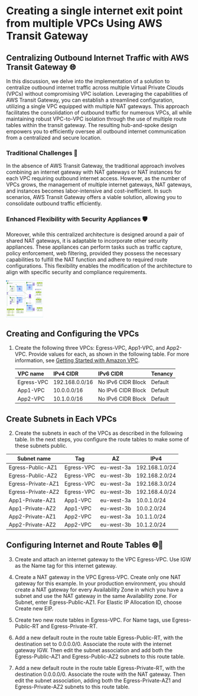 # Creating a single internet exit point from multiple VPCs Using AWS Transit Gateway

## Centralizing Outbound Internet Traffic with AWS Transit Gateway 🌐

In this discussion, we delve into the implementation of a solution to centralize outbound internet traffic across multiple Virtual Private Clouds (VPCs) without compromising VPC isolation. Leveraging the capabilities of AWS Transit Gateway, you can establish a streamlined configuration, utilizing a single VPC equipped with multiple NAT gateways. This approach facilitates the consolidation of outbound traffic for numerous VPCs, all while maintaining robust VPC-to-VPC isolation through the use of multiple route tables within the transit gateway. The resulting hub-and-spoke design empowers you to efficiently oversee all outbound internet communication from a centralized and secure location.

### Traditional Challenges 🔄

In the absence of AWS Transit Gateway, the traditional approach involves combining an internet gateway with NAT gateways or NAT instances for each VPC requiring outbound internet access. However, as the number of VPCs grows, the management of multiple internet gateways, NAT gateways, and instances becomes labor-intensive and cost-inefficient. In such scenarios, AWS Transit Gateway offers a viable solution, allowing you to consolidate outbound traffic efficiently.

### Enhanced Flexibility with Security Appliances 🛡️

Moreover, while this centralized architecture is designed around a pair of shared NAT gateways, it is adaptable to incorporate other security appliances. These appliances can perform tasks such as traffic capture, policy enforcement, web filtering, provided they possess the necessary capabilities to fulfill the NAT function and adhere to required route configurations. This flexibility enables the modification of the architecture to align with specific security and compliance requirements.

<img src="./Project-Images/Single-IGW.png" width="100" height="100">

## Creating and Configuring the VPCs

1. Create the following three VPCs: Egress-VPC, App1-VPC, and App2-VPC. Provide values for each, as shown in the following table. For more information, see [Getting Started with Amazon VPC](https://docs.aws.amazon.com/AmazonVPC/latest/UserGuide/GetStarted.html).
   
   | VPC name     | IPv4 CIDR       | IPv6 CIDR       | Tenancy  |
   | ------------ | --------------- | --------------- | -------- |
   | Egress-VPC   | 192.168.0.0/16  | No IPv6 CIDR Block | Default  |
   | App1-VPC     | 10.0.0.0/16     | No IPv6 CIDR Block | Default  |
   | App2-VPC     | 10.1.0.0/16     | No IPv6 CIDR Block | Default  |


## Create Subnets in Each VPCs

2. Create the subnets in each of the VPCs as described in the following table. In the next steps, you configure the route tables to make some of these subnets public.

| Subnet name           | Tag             | AZ         | IPv4           |
| --------------------- | --------------- | ------------| -------------|
| Egress-Public-AZ1     | Egress-VPC      | eu-west-3a  | 192.168.1.0/24  |
| Egress-Public-AZ2     | Egress-VPC      | eu-west-3b  | 192.168.2.0/24  |
| Egress-Private-AZ1    | Egress-VPC      | eu-west-3a  | 192.168.3.0/24  |
| Egress-Private-AZ2    | Egress-VPC      | eu-west-3b  | 192.168.4.0/24  |
| App1-Private-AZ1      | App1-VPC        | eu-west-3a  | 10.0.1.0/24     |
| App1-Private-AZ2      | App1-VPC        | eu-west-3b  | 10.0.2.0/24     |
| App2-Private-AZ1      | App2-VPC        | eu-west-3a  | 10.1.1.0/24     |
| App2-Private-AZ2      | App2-VPC        | eu-west-3b  | 10.1.2.0/24     |


## Configuring Internet and Route Tables 🌐🚀

3. Create and attach an internet gateway to the VPC Egress-VPC. Use IGW as the Name tag for this internet gateway.

4. Create a NAT gateway in the VPC Egress-VPC. Create only one NAT gateway for this example. In your production environment, you should create a NAT gateway for every Availability Zone in which you have a subnet and use the NAT gateway in the same Availability zone. For Subnet, enter Egress-Public-AZ1. For Elastic IP Allocation ID, choose Create new EIP.

5. Create two new route tables in Egress-VPC. For Name tags, use Egress-Public-RT and Egress-Private-RT.

6. Add a new default route in the route table Egress-Public-RT, with the destination set to 0.0.0.0/0. Associate the route with the internet gateway IGW. Then edit the subnet association and add both the Egress-Public-AZ1 and Egress-Public-AZ2 subnets to this route table.

7. Add a new default route in the route table Egress-Private-RT, with the destination 0.0.0.0/0. Associate the route with the NAT gateway. Then edit the subnet association, adding both the Egress-Private-AZ1 and Egress-Private-AZ2 subnets to this route table.